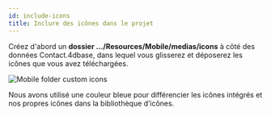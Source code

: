 ```yaml
---
id: include-icons
title: Inclure des icônes dans le projet
---
```

Créez d'abord un **dossier .../Resources/Mobile/medias/icons** à côté des données Contact.4dbase, dans lequel vous glisserez et déposerez les icônes que vous avez téléchargées.

![Mobile folder custom icons](assets/en/custom-icons/mobile-folder-custom-icons.png)

Nous avons utilisé une couleur bleue pour différencier les icônes intégrés et nos propres icônes dans la bibliothèque d’icônes.